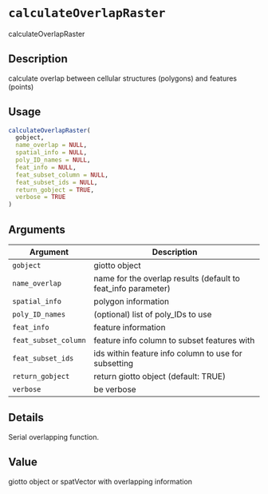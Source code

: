 # `calculateOverlapRaster`

calculateOverlapRaster


## Description

calculate overlap between cellular structures (polygons) and features (points)


## Usage

```r
calculateOverlapRaster(
  gobject,
  name_overlap = NULL,
  spatial_info = NULL,
  poly_ID_names = NULL,
  feat_info = NULL,
  feat_subset_column = NULL,
  feat_subset_ids = NULL,
  return_gobject = TRUE,
  verbose = TRUE
)
```


## Arguments

Argument      |Description
------------- |----------------
`gobject`     |     giotto object
`name_overlap`     |     name for the overlap results (default to feat_info parameter)
`spatial_info`     |     polygon information
`poly_ID_names`     |     (optional) list of poly_IDs to use
`feat_info`     |     feature information
`feat_subset_column`     |     feature info column to subset features with
`feat_subset_ids`     |     ids within feature info column to use for subsetting
`return_gobject`     |     return giotto object (default: TRUE)
`verbose`     |     be verbose


## Details

Serial overlapping function.


## Value

giotto object or spatVector with overlapping information


